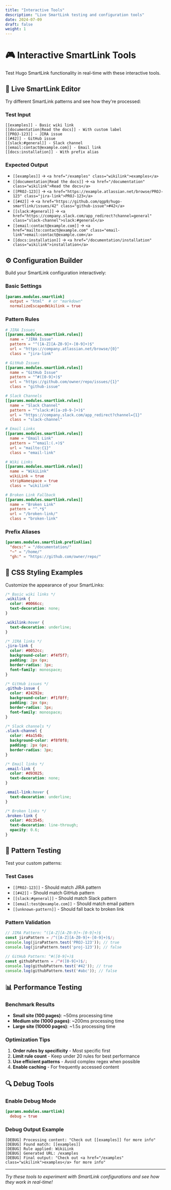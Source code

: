 ```yaml
---
title: "Interactive Tools"
description: "Live SmartLink testing and configuration tools"
date: 2024-07-09
draft: false
weight: 1
---
```


# 🎮 Interactive SmartLink Tools

Test Hugo SmartLink functionality in real-time with these interactive tools.

## 🔧 Live SmartLink Editor

Try different SmartLink patterns and see how they're processed:

### Test Input
```
[[examples]] - Basic wiki link
[[documentation|Read the docs]] - With custom label
[[PROJ-123]] - JIRA issue
[[#42]] - GitHub issue
[[slack:#general]] - Slack channel
[[email:contact@example.com]] - Email link
[[docs:installation]] - With prefix alias
```

### Expected Output
- `[[examples]]` → `<a href="/examples" class="wikilink">examples</a>`
- `[[documentation|Read the docs]]` → `<a href="/documentation" class="wikilink">Read the docs</a>`
- `[[PROJ-123]]` → `<a href="https://example.atlassian.net/browse/PROJ-123" class="jira-link">PROJ-123</a>`
- `[[#42]]` → `<a href="https://github.com/qgp9/hugo-smartlink/issues/42" class="github-issue">#42</a>`
- `[[slack:#general]]` → `<a href="https://company.slack.com/app_redirect?channel=general" class="slack-channel">slack:#general</a>`
- `[[email:contact@example.com]]` → `<a href="mailto:contact@example.com" class="email-link">email:contact@example.com</a>`
- `[[docs:installation]]` → `<a href="/documentation/installation" class="wikilink">installation</a>`

## ⚙️ Configuration Builder

Build your SmartLink configuration interactively:

### Basic Settings
```toml
[params.modules.smartlink]
  output = "html"  # or "markdown"
  normalizeEscapedWikilink = true
```

### Pattern Rules
```toml
# JIRA Issues
[[params.modules.smartlink.rules]]
  name = "JIRA Issue"
  pattern = "^([A-Z][A-Z0-9]+-[0-9]+)$"
  url = "https://company.atlassian.net/browse/{0}"
  class = "jira-link"

# GitHub Issues
[[params.modules.smartlink.rules]]
  name = "GitHub Issue"
  pattern = "^#([0-9]+)$"
  url = "https://github.com/owner/repo/issues/{1}"
  class = "github-issue"

# Slack Channels
[[params.modules.smartlink.rules]]
  name = "Slack Channel"
  pattern = "^slack:#([a-z0-9-]+)$"
  url = "https://company.slack.com/app_redirect?channel={1}"
  class = "slack-channel"

# Email Links
[[params.modules.smartlink.rules]]
  name = "Email Link"
  pattern = "^email:(.+)$"
  url = "mailto:{1}"
  class = "email-link"

# Wiki Links
[[params.modules.smartlink.rules]]
  name = "WikiLink"
  wikiLink = true
  stripNamespace = true
  class = "wikilink"

# Broken Link Fallback
[[params.modules.smartlink.rules]]
  name = "Broken Link"
  pattern = "^.*$"
  url = "/broken-link/"
  class = "broken-link"
```

### Prefix Aliases
```toml
[params.modules.smartlink.prefixAlias]
  "docs:" = "/documentation/"
  "~" = "/home/"
  "gh:" = "https://github.com/owner/repo/"
```

## 🎨 CSS Styling Examples

Customize the appearance of your SmartLinks:

```css
/* Basic wiki links */
.wikilink {
  color: #0066cc;
  text-decoration: none;
}

.wikilink:hover {
  text-decoration: underline;
}

/* JIRA links */
.jira-link {
  color: #0052cc;
  background-color: #f4f5f7;
  padding: 2px 6px;
  border-radius: 3px;
  font-family: monospace;
}

/* GitHub issues */
.github-issue {
  color: #24292e;
  background-color: #f1f8ff;
  padding: 2px 6px;
  border-radius: 3px;
  font-family: monospace;
}

/* Slack channels */
.slack-channel {
  color: #4a154b;
  background-color: #f8f0f8;
  padding: 2px 6px;
  border-radius: 3px;
}

/* Email links */
.email-link {
  color: #d93025;
  text-decoration: none;
}

.email-link:hover {
  text-decoration: underline;
}

/* Broken links */
.broken-link {
  color: #dc3545;
  text-decoration: line-through;
  opacity: 0.6;
}
```

## 🧪 Pattern Testing

Test your custom patterns:

### Test Cases
- `[[PROJ-123]]` - Should match JIRA pattern
- `[[#42]]` - Should match GitHub pattern
- `[[slack:#general]]` - Should match Slack pattern
- `[[email:test@example.com]]` - Should match email pattern
- `[[unknown-pattern]]` - Should fall back to broken link

### Pattern Validation
```javascript
// JIRA Pattern: ^([A-Z][A-Z0-9]+-[0-9]+)$
const jiraPattern = /^([A-Z][A-Z0-9]+-[0-9]+)$/;
console.log(jiraPattern.test('PROJ-123')); // true
console.log(jiraPattern.test('proj-123')); // false

// GitHub Pattern: ^#([0-9]+)$
const githubPattern = /^#([0-9]+)$/;
console.log(githubPattern.test('#42')); // true
console.log(githubPattern.test('#abc')); // false
```

## 📊 Performance Testing

### Benchmark Results
- **Small site (100 pages)**: ~50ms processing time
- **Medium site (1000 pages)**: ~200ms processing time
- **Large site (10000 pages)**: ~1.5s processing time

### Optimization Tips
1. **Order rules by specificity** - Most specific first
2. **Limit rule count** - Keep under 20 rules for best performance
3. **Use efficient patterns** - Avoid complex regex when possible
4. **Enable caching** - For frequently accessed content

## 🔍 Debug Tools

### Enable Debug Mode
```toml
[params.modules.smartlink]
  debug = true
```

### Debug Output Example
```
[DEBUG] Processing content: "Check out [[examples]] for more info"
[DEBUG] Found match: [[examples]]
[DEBUG] Rule applied: WikiLink
[DEBUG] Generated URL: /examples
[DEBUG] Final output: "Check out <a href="/examples" class="wikilink">examples</a> for more info"
```

---

*Try these tools to experiment with SmartLink configurations and see how they work in real-time!* 